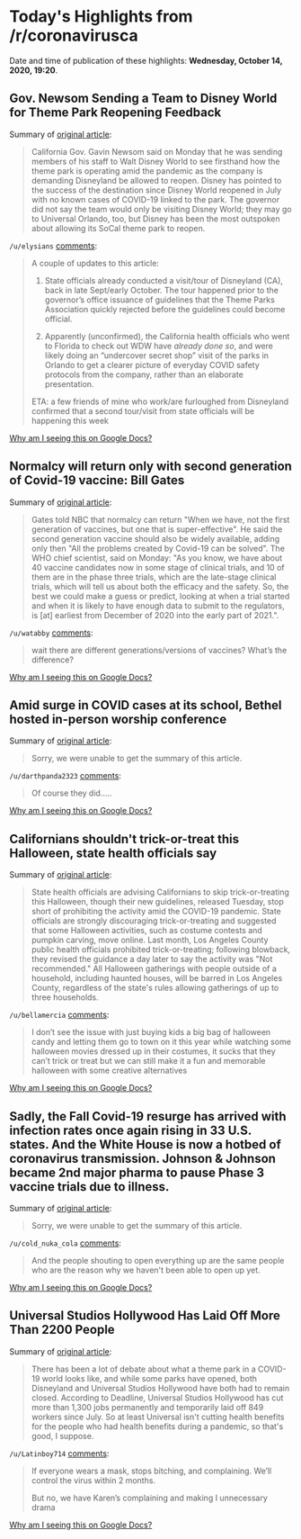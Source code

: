 # Today's Highlights from /r/coronavirusca

Date and time of publication of these highlights: **Wednesday, October 14, 2020, 19:20**.

## Gov. Newsom Sending a Team to Disney World for Theme Park Reopening Feedback

Summary of [original article](https://www.hollywoodreporter.com/news/gov-newsom-sending-a-team-to-disney-world-for-theme-park-reopening-feedback):

> California Gov. Gavin Newsom said on Monday that he was sending members of his staff to Walt Disney World to see firsthand how the theme park is operating amid the pandemic as the company is demanding Disneyland be allowed to reopen. Disney has pointed to the success of the destination since Disney World reopened in July with no known cases of COVID-19 linked to the park. The governor did not say the team would only be visiting Disney World; they may go to Universal Orlando, too, but Disney has been the most outspoken about allowing its SoCal theme park to reopen.

`/u/elysians` [comments](https://www.reddit.com/r/CoronavirusCA/comments/jb0qbb/gov_newsom_sending_a_team_to_disney_world_for/):

> A couple of updates to this article: 
> 
> 1. State officials already conducted a visit/tour of Disneyland (CA), back in late Sept/early October. The tour happened prior to the governor’s office issuance of guidelines that the Theme Parks Association quickly rejected before the guidelines could become official. 
> 
> 2. Apparently (unconfirmed), the California health officials who went to Florida to check out WDW have *already done so*, and were likely doing an “undercover secret shop” visit of the parks in Orlando to get a clearer picture of everyday COVID safety protocols from the company, rather than an elaborate presentation.
> 
> ETA: a few friends of mine who work/are furloughed from Disneyland confirmed that a second tour/visit from state officials will be happening this week

[Why am I seeing this on Google Docs?](https://docs.google.com/document/d/1Dc6We63vOXIZsc0op-Bt4abqkYjXzOigalQqFxmvvbM/edit?usp=sharing)

## Normalcy will return only with second generation of Covid-19 vaccine: Bill Gates

Summary of [original article](https://www.msn.com/en-in/news/world/normalcy-will-return-only-with-second-generation-of-covid-19-vaccine-bill-gates/ar-BB19XPwf):

> Gates told NBC that normalcy can return "When we have, not the first generation of vaccines, but one that is super-effective". He said the second generation vaccine should also be widely available, adding only then "All the problems created by Covid-19 can be solved". The WHO chief scientist, said on Monday: "As you know, we have about 40 vaccine candidates now in some stage of clinical trials, and 10 of them are in the phase three trials, which are the late-stage clinical trials, which will tell us about both the efficacy and the safety. So, the best we could make a guess or predict, looking at when a trial started and when it is likely to have enough data to submit to the regulators, is [at] earliest from December of 2020 into the early part of 2021.".

`/u/watabby` [comments](https://www.reddit.com/r/CoronavirusCA/comments/jb7d9m/normalcy_will_return_only_with_second_generation/):

> wait there are different generations/versions of vaccines? What’s the difference?

[Why am I seeing this on Google Docs?](https://docs.google.com/document/d/1Dc6We63vOXIZsc0op-Bt4abqkYjXzOigalQqFxmvvbM/edit?usp=sharing)

## Amid surge in COVID cases at its school, Bethel hosted in-person worship conference

Summary of [original article](https://www.redding.com/story/news/local/2020/10/13/bethel-redding-church-person-worship-conference-covid-19-surge/5943438002/):

> Sorry, we were unable to get the summary of this article.

`/u/darthpanda2323` [comments](https://www.reddit.com/r/CoronavirusCA/comments/jbceuu/amid_surge_in_covid_cases_at_its_school_bethel/):

> Of course they did.....

[Why am I seeing this on Google Docs?](https://docs.google.com/document/d/1Dc6We63vOXIZsc0op-Bt4abqkYjXzOigalQqFxmvvbM/edit?usp=sharing)

## Californians shouldn't trick-or-treat this Halloween, state health officials say

Summary of [original article](https://www.latimes.com/california/story/2020-10-13/california-halloween-trick-or-treat-state-health-officials-coronavirus):

> State health officials are advising Californians to skip trick-or-treating this Halloween, though their new guidelines, released Tuesday, stop short of prohibiting the activity amid the COVID-19 pandemic. State officials are strongly discouraging trick-or-treating and suggested that some Halloween activities, such as costume contests and pumpkin carving, move online. Last month, Los Angeles County public health officials prohibited trick-or-treating; following blowback, they revised the guidance a day later to say the activity was "Not recommended." All Halloween gatherings with people outside of a household, including haunted houses, will be barred in Los Angeles County, regardless of the state's rules allowing gatherings of up to three households.

`/u/bellamercia` [comments](https://www.reddit.com/r/CoronavirusCA/comments/jao3qw/californians_shouldnt_trickortreat_this_halloween/):

> I don’t see the issue with just buying kids a big bag of halloween candy and letting them go to town on it this year while watching some halloween movies dressed up in their costumes, it sucks that they can’t trick or treat but we can still make it a fun and memorable halloween with some creative alternatives

[Why am I seeing this on Google Docs?](https://docs.google.com/document/d/1Dc6We63vOXIZsc0op-Bt4abqkYjXzOigalQqFxmvvbM/edit?usp=sharing)

## Sadly, the Fall Covid-19 resurge has arrived with infection rates once again rising in 33 U.S. states. And the White House is now a hotbed of coronavirus transmission. Johnson & Johnson became 2nd major pharma to pause Phase 3 vaccine trials due to illness.

Summary of [original article](https://youtu.be/IzYIERFdFxM):

> Sorry, we were unable to get the summary of this article.

`/u/cold_nuka_cola` [comments](https://www.reddit.com/r/CoronavirusCA/comments/jb6prn/sadly_the_fall_covid19_resurge_has_arrived_with/):

> And the people shouting to open everything up are the same people who are the reason why we haven't been able to open up yet.

[Why am I seeing this on Google Docs?](https://docs.google.com/document/d/1Dc6We63vOXIZsc0op-Bt4abqkYjXzOigalQqFxmvvbM/edit?usp=sharing)

## Universal Studios Hollywood Has Laid Off More Than 2200 People

Summary of [original article](https://bleedingcool.com/pop-culture/universal-studios-hollywood-has-laid-off-more-than-2200-people/):

> There has been a lot of debate about what a theme park in a COVID-19 world looks like, and while some parks have opened, both Disneyland and Universal Studios Hollywood have both had to remain closed. According to Deadline, Universal Studios Hollywood has cut more than 1,300 jobs permanently and temporarily laid off 849 workers since July. So at least Universal isn't cutting health benefits for the people who had health benefits during a pandemic, so that's good, I suppose.

`/u/Latinboy714` [comments](https://www.reddit.com/r/CoronavirusCA/comments/jato3n/universal_studios_hollywood_has_laid_off_more/):

> If everyone wears a mask, stops bitching, and complaining. We’ll control the virus within 2 months. 
> 
> But no, we have Karen’s complaining and making I unnecessary drama

[Why am I seeing this on Google Docs?](https://docs.google.com/document/d/1Dc6We63vOXIZsc0op-Bt4abqkYjXzOigalQqFxmvvbM/edit?usp=sharing)

